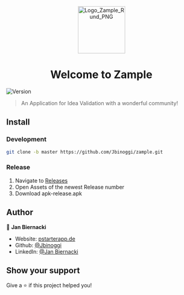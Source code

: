 <div align="center"><img width="125" alt="Logo_Zample_Rund_PNG" src="https://user-images.githubusercontent.com/24482713/130572256-9b32aefa-c49d-4f21-9e2f-6fecd4dc65ca.png"></div>
<h1 align="center">Welcome to Zample </h1>


<p>
  <img alt="Version" src="https://img.shields.io/badge/version-0.0.2-blue.svg?cacheSeconds=2592000" />
</p>

> An Application for Idea Validation with a wonderful community!

## Install

### Development
```sh
git clone -b master https://github.com/Jbinoggi/zample.git
```

### Release
1. Navigate to [Releases](https://github.com/Jbinoggi/zample/releases)
2. Open Assets of the newest Release number
3. Download apk-release.apk

## Author

👤 **Jan Biernacki**

* Website: [pstarterapp.de](https://pstarterapp.de)
* Github: [@Jbinoggi](https://github.com/Jbinoggi)
* LinkedIn: [@Jan Biernacki](https://www.linkedin.com/in/jan-biernacki-934221200/)

## Show your support

Give a ⭐️ if this project helped you!

